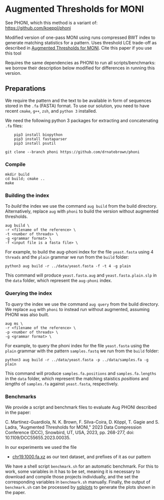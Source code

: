 # Augmented Thresholds for MONI
See PHONI, which this method is a variant of: https://github.com/koeppl/phoni

Modified version of one-pass MONI using runs compressed BWT index to generate matching statistics for a pattern. Uses threshold LCE trade-off as described in [Augmented Thresholds for MONI](10.1109/DCC55655.2023.00035). Cite this paper if you use this tool

Requires the same dependencies as PHONI to run all scripts/benchmarks: we borrow their description below modified for differences in running this version.
## Preparations

We require the pattern and the text to be available in form of sequences stored in the `.fa` (FASTA) format.
To use our solution, you need to have recent `cmake`, `g++`, `zsh`, and `python 3` installed.

We need the following python 3 packages for extracting and concatenating `.fa` files:
```console
	pip3 install biopython
	pip3 install fastaparser
	pip3 install psutil
```


```console
git clone --branch phoni https://github.com/drnatebrown/phoni
```

### Compile

```console
mkdir build
cd build; cmake ..
make
```

### Building the index

To *build* the index we use the command `aug build` from the build directory. Alternatively, replace `aug` with `phoni` to build the version without augmented thresholds.

``` console
aug build \
-r <filename of the reference> \
-t <number of threads> \
-g <grammar format> \
-f <input file is a fasta file> \
```
For example, to build the aug-phoni index for the file `yeast.fasta` using 4 `threads` and the `plain` grammar we run from the `build` folder:
``` conole
python3 aug build -r ../data/yeast.fasta -f -t 4 -g plain
```

This command will produce `yeast.fasta.aug` and `yeast.fasta.plain.slp` in the `data` folder, which represent the `aug-phoni` index.

### Querying the index

To *query* the index we use the command `aug query` from the build directory. We replace `aug` with `phoni` to instead run without augmented, assuming PHONI was also built.

``` console
aug ms \
-r <filename of the reference> \
-p <number of threads> \
-g <grammar format> \
```
For example, to query the phoni index for the file `yeast.fasta` using the `plain` grammar with the pattern `samples.fastq` we run from the `build` folder:
``` console
python3 aug build -r ../data/yeast.fasta -p ../data/samples.fa -g plain
```

This command will produce `samples.fa.positions` and `samples.fa.lengths` in the `data` folder, which represent the matching staistics *positions* and *lengths* of `samples.fa` against `yeast.fasta`, respectively.

### Benchmarks

We provide a script and benchmark files to evaluate Aug PHONI described in the paper:

C. Martínez-Guardiola, N. K. Brown, F. Silva-Coira, D. Köppl, T. Gagie and S. Ladra, "Augmented Thresholds for MONI," 2023 Data Compression Conference (DCC), Snowbird, UT, USA, 2023, pp. 268-277, doi: 10.1109/DCC55655.2023.00035.

In our experiments we used the file
 - [chr19.1000.fa.xz](http://dolomit.cs.tu-dortmund.de/tudocomp/chr19.1000.fa.xz) as our text dataset, and prefixes of it as our pattern

We have a shell script `benchmark.sh` for an automatic benchmark.
For this to work, some variables in it has to be set, meaning it is necessary to download and compile those projects individually, and the set the corresponding variables in `benchmark.sh` manually. Finally, the output of `benchmark.sh` can be processed by [sqlplots](https://github.com/koeppl/sqlplot) to generate the plots shown in the paper.
